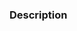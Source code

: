 ### Description

<!-- What is this PR solving? Write a clear description or reference the issues it solves (e.g. `fixes #123`). What other alternatives have you explored? Are there any parts you think require more attention from reviewers? -->


<!----------------------------------------------------------------------
Before creating the pull request, please make sure you do the following:

- Check that there isn't already a PR that solves the problem the same way. If you find a duplicate, please help us reviewing it.
- Provide a description in this PR that addresses **what** the PR is solving, or .
- Update the corresponding documentation if needed.
- Include relevant tests that fail without this PR but pass with it.

Thank you for contributing!
----------------------------------------------------------------------->